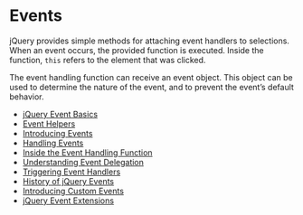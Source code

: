 # **Events**



jQuery provides simple methods for attaching event handlers to selections. When an event occurs, the provided function is executed. Inside the function, `this` refers to the element that was clicked.

The event handling function can receive an event object. This object can be used to determine the nature of the event, and to prevent the event’s default behavior.

* [jQuery Event Basics](https://learn.jquery.com/events/event-basics/)
* [Event Helpers](https://learn.jquery.com/events/event-helpers/)
* [Introducing Events](https://learn.jquery.com/events/introduction-to-events/)
* [Handling Events](https://learn.jquery.com/events/handling-events/)
* [Inside the Event Handling Function](https://learn.jquery.com/events/inside-event-handling-function/)
* [Understanding Event Delegation](https://learn.jquery.com/events/event-delegation/)
* [Triggering Event Handlers](https://learn.jquery.com/events/triggering-event-handlers/)
* [History of jQuery Events](https://learn.jquery.com/events/history-of-events/)
* [Introducing Custom Events](https://learn.jquery.com/events/introduction-to-custom-events/)
* [jQuery Event Extensions](https://learn.jquery.com/events/event-extensions/)

